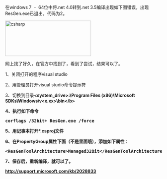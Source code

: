 <!--
author: admin
date: 2013-09-09 17:48:39
title: .net4.0到.net3.5 ResGen.exe退出解决
tags: resgen.exe,visual studio
category: C#
status: publish
summary: 在windows 7  -  64位中将.net 4.0转到.net 3.5编译出现如下图错误，出现ResGen.exe已退出。代码为2。网上找了好久，在官方中找到了，看到了尝试，结果可以了。1、关闭打开的程序visual studio2、用管理员打开visual studio命
-->

在windows 7  -  64位中将.net 4.0转到.net 3.5编译出现如下图错误，出现ResGen.exe已退出。代码为2。

<a href="http://www.itopers.com/wp-content/uploads/2013/09/csharp.jpg"><img class="alignnone size-full wp-image-444" alt="csharp" src="http://www.itopers.com/wp-content/uploads/2013/09/csharp.jpg" width="276" height="114" /></a>

网上找了好久，在官方中找到了，看到了尝试，结果可以了。

1、关闭打开的程序visual studio

2、用管理员打开visual studio命令提示符

3、切换到目录<b>&lt;system_drive&gt;:\Program Files (x86)\Microsoft SDKs\Windows\v&lt;x.xx&gt;\bin\</b>

4、执行如下命令
<pre class="lang:default decode:true ">corflags /32bit+ ResGen.exe /force</pre>
5、用记事本打开*.csproj文件

6、在PropertyGroup属性下面（不是里面哦），添加如下属性：
<pre class="lang:default decode:true ">&lt;ResGenToolArchitecture&gt;Managed32Bit&lt;/ResGenToolArchitecture&gt;</pre>
7、保存后，重新编译，就可以了。

http://support.microsoft.com/kb/2028833

&nbsp;